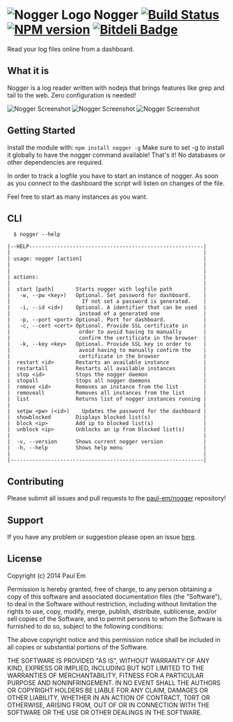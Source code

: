 # ![Nogger Logo](https://raw.githubusercontent.com/paul-em/nogger/master/front/img/logo-60.png "Nogger Logo") Nogger [![Build Status](https://secure.travis-ci.org/paul-em/nogger.png?branch=master)](http://travis-ci.org/paul-em/nogger) [![NPM version](https://badge-me.herokuapp.com/api/npm/nogger.png)](http://badges.enytc.com/for/npm/nogger) [![Bitdeli Badge](https://d2weczhvl823v0.cloudfront.net/paul-em/nogger/trend.png)](https://bitdeli.com/free "Bitdeli Badge")

Read your log files online from a dashboard.

## What it is

Nogger is a log reader written with nodejs that brings features like grep and tail to the web. Zero configuration is needed!

![Nogger Screenshot](https://raw.githubusercontent.com/paul-em/nogger/master/assets/screenshot-1.png "Nogger Screenshot")
![Nogger Screenshot](https://raw.githubusercontent.com/paul-em/nogger/master/assets/screenshot-2.png "Nogger Screenshot")
![Nogger Screenshot](https://raw.githubusercontent.com/paul-em/nogger/master/assets/screenshot-3.png "Nogger Screenshot")

## Getting Started
Install the module with: `npm install nogger -g`
Make sure to set -g to install it globally to have the nogger command available!
That's it! No databases or other dependencies are required. 

In order to track a logfile you have to start an instance of nogger. As soon as you connect to the dashboard the script will listen on changes of the file.

Feel free to start as many instances as you want.

## CLI

```
  $ nogger --help
  
|--HELP--------------------------------------------------------|
|                                                              |
| usage: nogger [action]                                       |
|                                                              |
|                                                              |
| actions:                                                     |
|                                                              |
|  start [path]       Starts nogger with logfile path          |
|   -w, --pw <key>)   Optional. Set password for dashboard.    |
|                       If not set a password is generated.    |
|   -i, --id <id>)    Optional. A identifier that can be used  |
|                      instead of a generated one              |
|   -p, --port <port> Optional. Port for dashboard.            |
|   -c, --cert <cert> Optional. Provide SSL certificate in     |
|                      order to avoid having to manually       |
|                      confirm the certificate in the browser  |
|   -k, --key <key>   Optional. Provide SSL key in order to    |
|                      avoid having to manually confirm the    |
|                      certificate in the browser              |
|  restart <id>       Restarts an available instance           |
|  restartall         Restarts all available instances         |
|  stop <id>          Stops the nogger daemon                  |
|  stopall            Stops all nogger daemons                 |
|  remove <id>        Removes an instance from the list        |
|  removeall          Removes all instances from the list      |
|  list               Returns list of nogger instances running |
|                                                              |
|  setpw <pw> (<id>)    Updates the password for the dashboard |
|  showblocked        Displays blocked list(s)                 |
|  block <ip>         Add ip to blocked list(s)                |
|  unblock <ip>       Unblocks an ip from blocked list(s)      |
|                                                              |
|  -v, --version      Shows current nogger version             |
|  -h, --help         Shows help menu                          |
|                                                              |
|--------------------------------------------------------------|
```
## Contributing

Please submit all issues and pull requests to the [paul-em/nogger](http://github.com/paul-em/nogger) repository!

## Support
If you have any problem or suggestion please open an issue [here](https://github.com/paul-em/nogger/issues).

## License
Copyright (c) 2014 Paul Em

Permission is hereby granted, free of charge, to any person
obtaining a copy of this software and associated documentation
files (the "Software"), to deal in the Software without
restriction, including without limitation the rights to use,
copy, modify, merge, publish, distribute, sublicense, and/or sell
copies of the Software, and to permit persons to whom the
Software is furnished to do so, subject to the following
conditions:

The above copyright notice and this permission notice shall be
included in all copies or substantial portions of the Software.

THE SOFTWARE IS PROVIDED "AS IS", WITHOUT WARRANTY OF ANY KIND,
EXPRESS OR IMPLIED, INCLUDING BUT NOT LIMITED TO THE WARRANTIES
OF MERCHANTABILITY, FITNESS FOR A PARTICULAR PURPOSE AND
NONINFRINGEMENT. IN NO EVENT SHALL THE AUTHORS OR COPYRIGHT
HOLDERS BE LIABLE FOR ANY CLAIM, DAMAGES OR OTHER LIABILITY,
WHETHER IN AN ACTION OF CONTRACT, TORT OR OTHERWISE, ARISING
FROM, OUT OF OR IN CONNECTION WITH THE SOFTWARE OR THE USE OR
OTHER DEALINGS IN THE SOFTWARE.

